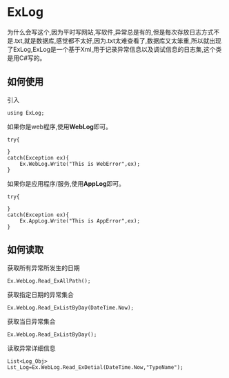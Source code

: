 # ExLog
为什么会写这个,因为平时写网站,写软件,异常总是有的,但是每次存放日志方式不是.txt,就是数据库,感觉都不太好,因为.txt太难查看了,数据库又太笨重,所以就出现了ExLog,ExLog是一个基于Xml,用于记录异常信息以及调试信息的日志集,这个类是用C#写的。

## 如何使用
引入
```
using ExLog;
```
如果你是web程序,使用**WebLog**即可。
```
try{
    
}
catch(Exception ex){
    Ex.WebLog.Write("This is WebError",ex);
}
```

如果你是应用程序/服务,使用**AppLog**即可。
```
try{
    
}
catch(Exception ex){
    Ex.AppLog.Write("This is AppError",ex);
}
```
## 如何读取
获取所有异常所发生的日期
```
Ex.WebLog.Read_ExAllPath();
```
获取指定日期的异常集合
```
Ex.WebLog.Read_ExListByDay(DateTime.Now);
```
获取当日异常集合
```
Ex.WebLog.Read_ExListByDay();
```
读取异常详细信息
```
List<Log_Obj> Lst_Log=Ex.WebLog.Read_ExDetial(DateTime.Now,"TypeName");
```

